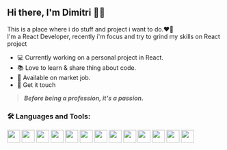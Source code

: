 ## Hi there, I'm Dimitri 🍺👋
This is a place where i do stuff and project i want to do.❤️‍🔥\
I'm a React Developer, recently i'm focus and try to grind my skills on React project


- 💻 Currently working on a personal project in React.
- 📚 Love to learn & share thing about code.
- 🎯 Available on market job.
- 💬 Get it touch

>***Before being a profession, it's a passion.***

### 🛠️ Languages and  Tools:
<img src="https://cdn.jsdelivr.net/gh/devicons/devicon/icons/android/android-plain-wordmark.svg" width="30" height="30"/>  <img src="https://cdn.jsdelivr.net/gh/devicons/devicon/icons/kotlin/kotlin-original.svg" width="30" height="30"/>
<img src="https://cdn.jsdelivr.net/gh/devicons/devicon/icons/firebase/firebase-plain.svg" width="30" height="30"/>
<img src="https://cdn.jsdelivr.net/gh/devicons/devicon/icons/java/java-plain.svg" width="30" height="30"/>
<img src="https://cdn.jsdelivr.net/gh/devicons/devicon/icons/php/php-plain.svg"  width="30" height="30"/>
<img src="https://cdn.jsdelivr.net/gh/devicons/devicon/icons/mysql/mysql-plain.svg" width="30" height="30"/>
<img src="https://cdn.jsdelivr.net/gh/devicons/devicon/icons/html5/html5-plain.svg" width="30" height="30"/>
<img src="https://cdn.jsdelivr.net/gh/devicons/devicon/icons/css3/css3-plain.svg" width="30" height="30"/>
<img src="https://cdn.jsdelivr.net/gh/devicons/devicon/icons/javascript/javascript-plain.svg" width="30" height="30"/>
<img src="https://cdn.jsdelivr.net/gh/devicons/devicon/icons/vscode/vscode-original.svg" width="30" height="30"/>
<img src="https://cdn.jsdelivr.net/gh/devicons/devicon/icons/git/git-original.svg" width="30" height="30"/>
<img src="https://cdn.jsdelivr.net/gh/devicons/devicon/icons/github/github-original.svg" width="30" height="30"/>
<img src="https://cdn.jsdelivr.net/gh/devicons/devicon/icons/react/react-original.svg" width="30" height="30"/>

<!--

**drimov/drimov** is a ✨ _special_ ✨ repository because its `README.md` (this file) appears on your GitHub profile.

Here are some ideas to get you started:
1500x500 macx cover
- 🔭 I’m currently working on ...
- 🌱 I’m currently learning ...
- 👯 I’m looking to collaborate on ...
- 🤔 I’m looking for help with ...
- 💬 Ask me about ...
- 📫 How to reach me: ...
- 😄 Pronouns: ...
- ⚡ Fun fact: ...
-->
